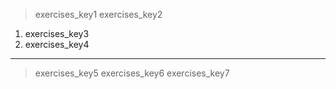 > exercises_key1
exercises_key2
1. exercises_key3
2. exercises_key4
---

> exercises_key5
exercises_key6
exercises_key7
